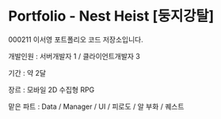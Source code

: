 # Portfolio - Nest Heist [둥지강탈]
000211 이서영 포트폴리오 코드 저장소입니다.

개발인원 : 서버개발자 1 / 클라이언트개발자 3

기간 : 약 2달

장르 : 모바일 2D 수집형 RPG

맡은 파트 : Data / Manager / UI / 피로도 / 알 부화 / 퀘스트 
